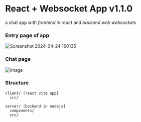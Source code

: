 # React + Websocket App v1.1.0

a chat app with *frontend in react* and *backend web websockets*

### Entry page of app

![Screenshot 2024-04-24 160135](https://github.com/tanavposwal/react-ws-chat/assets/63358333/ec8670f4-958d-4ae3-9092-9059aa81d4b2)

### Chat page

![image](https://github.com/tanavposwal/react-ws-chat/assets/63358333/a5288810-62cd-4189-8479-e4ebe0a8ccbe)

### Structure

```
client/ [react vite app]
  src/
  
server/ [backend in nodejs]
  components/
  src/
```
